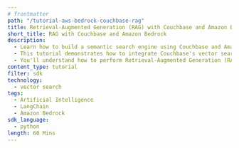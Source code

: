 ```yaml
---
# frontmatter
path: "/tutorial-aws-bedrock-couchbase-rag"
title: Retrieval-Augmented Generation (RAG) with Couchbase and Amazon Bedrock using GSI index
short_title: RAG with Couchbase and Amazon Bedrock
description:
  - Learn how to build a semantic search engine using Couchbase and Amazon Bedrock using GSI.
  - This tutorial demonstrates how to integrate Couchbase's vector search capabilities with Amazon Bedrock's Titan embeddings and Claude language model.
  - You'll understand how to perform Retrieval-Augmented Generation (RAG) using LangChain and Couchbase.
content_type: tutorial
filter: sdk
technology:
  - vector search
tags:
  - Artificial Intelligence
  - LangChain
  - Amazon Bedrock
sdk_language:
  - python
length: 60 Mins
---
```

